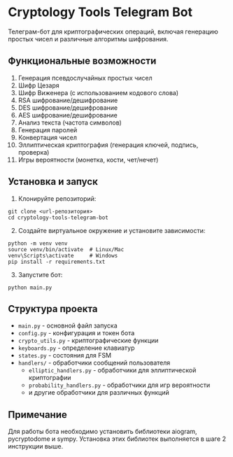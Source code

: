 # Cryptology Tools Telegram Bot

Телеграм-бот для криптографических операций, включая генерацию простых чисел и различные алгоритмы шифрования.

## Функциональные возможности

1. Генерация псевдослучайных простых чисел
2. Шифр Цезаря
3. Шифр Виженера (с использованием кодового слова)
4. RSA шифрование/дешифрование
5. DES шифрование/дешифрование
6. AES шифрование/дешифрование
7. Анализ текста (частота символов)
8. Генерация паролей
9. Конвертация чисел
10. Эллиптическая криптография (генерация ключей, подпись, проверка)
11. Игры вероятности (монетка, кости, чет/нечет)

## Установка и запуск

1. Клонируйте репозиторий:
```
git clone <url-репозитория>
cd cryptology-tools-telegram-bot
```

2. Создайте виртуальное окружение и установите зависимости:
```
python -m venv venv
source venv/bin/activate  # Linux/Mac
venv\Scripts\activate     # Windows
pip install -r requirements.txt
```

3. Запустите бот:
```
python main.py
```

## Структура проекта

- `main.py` - основной файл запуска
- `config.py` - конфигурация и токен бота
- `crypto_utils.py` - криптографические функции
- `keyboards.py` - определение клавиатур
- `states.py` - состояния для FSM
- `handlers/` - обработчики сообщений пользователя
  - `elliptic_handlers.py` - обработчики для эллиптической криптографии
  - `probability_handlers.py` - обработчики для игр вероятности
  - и другие обработчики для различных функций

## Примечание

Для работы бота необходимо установить библиотеки aiogram, pycryptodome и sympy. Установка этих библиотек выполняется в шаге 2 инструкции выше.